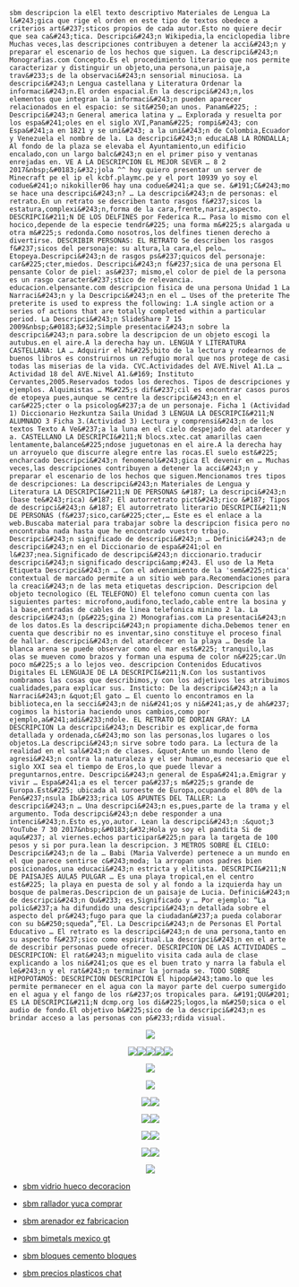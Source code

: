 
```
sbm descripcion la elEl texto descriptivo Materiales de Lengua La l&#243;gica que rige el orden en este tipo de textos obedece a criterios art&#237;sticos propios de cada autor.Esto no quiere decir que sea ca&#243;tica. Descripci&#243;n Wikipedia,la enciclopedia libre Muchas veces,las descripciones contribuyen a detener la acci&#243;n y preparar el escenario de los hechos que siguen. La descripci&#243;n Monografias.com Concepto.Es el procedimiento literario que nos permite caracterizar y distinguir un objeto,una persona,un paisaje,a trav&#233;s de la observaci&#243;n sensorial minuciosa. La descripci&#243;n Lengua castellana y Literatura Ordenar la informaci&#243;n.El orden espacial.En la descripci&#243;n,los elementos que integran la informaci&#243;n pueden aparecer relacionados en el espacio: se sit&#250;an unos. Panam&#225; : Descripci&#243;n General america latina y … Explorada y resuelta por los espa&#241;oles en el siglo XVI,Panam&#225; rompi&#243; con Espa&#241;a en 1821 y se uni&#243; a la uni&#243;n de Colombia,Ecuador y Venezuela el nombre de la. La descripci&#243;n educaLAB LA RONDALLA; Al fondo de la plaza se elevaba el Ayuntamiento,un edificio encalado,con un largo balc&#243;n en el primer piso y ventanas enrejadas en. VE A LA DESCRIPCION EL MEJOR SEVER … 8 2 2017&nbsp;&#0183;&#32;jola ^^ hoy quiero presentar un server de Minecraft pe el ip el kcbf.playmc.pe y el port 10939 yo soy el codue&#241;o nikokiller06 hay una codue&#241;a que se. &#191;C&#243;mo se hace una descripci&#243;n? … La descripci&#243;n de personas: el retrato.En un retrato se describen tanto rasgos f&#237;sicos la estatura,complexi&#243;n,forma de la cara,frente,nariz,aspecto. DESCRIPCI&#211;N DE LOS DELFINES por Federica R.… Pasa lo mismo con el hocico,depende de la especie tendr&#225; una forma m&#225;s alargada u otra m&#225;s redonda.Como nosotros,los delfines tienen derecho a divertirse. DESCRIBIR PERSONAS: EL RETRATO Se describen los rasgos f&#237;sicos del personaje: su altura,la cara,el pelo… Etopeya.Descripci&#243;n de rasgos ps&#237;quicos del personaje: car&#225;cter,miedos. Descripci&#243;n f&#237;sica de una persona El pensante Color de piel: as&#237; mismo,el color de piel de la persona es un rasgo caracter&#237;stico de relevancia. educacion.elpensante.com descripcion fisica de una persona Unidad 1 La Narraci&#243;n y la Descripci&#243;n en el … Uses of the preterite The preterite is used to express the following: 1.A single action or a series of actions that are totally completed within a particular period. La Descripci&#243;n SlideShare 7 15 2009&nbsp;&#0183;&#32;Simple presentaci&#243;n sobre la descripci&#243;n para.sobre la descripcion de un objeto escogi la autubus.en el aire.A la derecha hay un. LENGUA Y LITERATURA CASTELLANA: LA … Adquirir el h&#225;bito de la lectura y rodearnos de buenos libros es construirnos un refugio moral que nos protege de casi todas las miserias de la vida. CVC.Actividades del AVE.Nivel A1.La … Actividad 18 del AVE.Nivel A1.&#169; Instituto Cervantes,2005.Reservados todos los derechos. Tipos de descripciones y ejemplos. Alquimistas … M&#225;s dif&#237;cil es encontrar casos puros de etopeya pues,aunque se centre la descripci&#243;n en el car&#225;cter o la psicolog&#237;a de un personaje. Ficha 1 (Actividad 1) Diccionario Hezkuntza Saila Unidad 3 LENGUA LA DESCRIPCI&#211;N ALUMNADO 3 Ficha 3.(Actividad 3) Lectura y comprensi&#243;n de los textos Texto A Ve&#237;a la luna en el cielo despejado del atardecer y a. CASTELLANO LA DESCRIPCI&#211;N blocs.xtec.cat amarillas caen lentamente,balance&#225;ndose juguetonas en el aire.A la derecha hay un arroyuelo que discurre alegre entre las rocas.El suelo est&#225; encharcado Descripci&#243;n fenomenol&#243;gica El devenir en … Muchas veces,las descripciones contribuyen a detener la acci&#243;n y preparar el escenario de los hechos que siguen.Mencionamos tres tipos de descripciones: La descripci&#243;n Materiales de Lengua y Literatura LA DESCRIPCI&#211;N DE PERSONAS &#187; La descripci&#243;n (base te&#243;rica) &#187; El autorretrato pict&#243;rico &#187; Tipos de descripci&#243;n &#187; El autorretrato literario DESCRIPCI&#211;N DE PERSONAS (f&#237;sico,car&#225;cter,… Este es el enlace a la web.Buscaba material para trabajar sobre la descripcion fisica pero no encontraba nada hasta que he encontrado vuestro trbajo. Descripci&#243;n significado de descripci&#243;n … Definici&#243;n de descripci&#243;n en el Diccionario de espa&#241;ol en l&#237;nea.Significado de descripci&#243;n diccionario.traducir descripci&#243;n significado descripci&amp;#243. El uso de la Meta Etiqueta Descripci&#243;n … Con el advenimiento de la 'sem&#225;ntica' contextual de marcado permite a un sitio web para.Recomendaciones para la creaci&#243;n de las meta etiquetas descripcion. Descripcion del objeto tecnologico (EL TELEFONO) El telefono comun cuenta con las siguientes partes: microfono,audifono,teclado,cable entre la bosina y la base,entradas de cables de linea telefonica minimo 2 la. La descripci&#243;n (p&#225;gina 2) Monografias.com La presentaci&#243;n de los datos.Es la descripci&#243;n propiamente dicha.Debemos tener en cuenta que describir no es inventar,sino constituye el proceso final de hallar. descripci&#243;n del atardecer en la playa … Desde la blanca arena se puede observar como el mar est&#225; tranquilo,las olas se mueven como brazos y forman una espuma de color n&#225;car.Un poco m&#225;s a lo lejos veo. descripcion Contenidos Educativos Digitales EL LENGUAJE DE LA DESCRIPCI&#211;N.Con los sustantivos nombramos las cosas que describimos,y con los adjetivos les atribuimos cualidades,para explicar sus. Insticto: De la descripci&#243;n a la Narraci&#243;n &quot;El gato … El cuento lo encontramos en la biblioteca,en la secci&#243;n de ni&#241;os y ni&#241;as,y de ah&#237; cogimos la historia haciendo unos cambios,como por ejemplo,a&#241;adi&#233;ndole. EL RETRATO DE DORIAN GRAY: LA DESCRIPCION La descripci&#243;n Describir es explicar,de forma detallada y ordenada,c&#243;mo son las personas,los lugares o los objetos.La descripci&#243;n sirve sobre todo para. La lectura de la realidad en el sal&#243;n de clases. &quot;Ante un mundo lleno de agresi&#243;n contra la naturaleza y el ser humano,es necesario que el siglo XXI sea el tiempo de Eros,lo que puede llevar a preguntarnos,entre. Descripci&#243;n general de Espa&#241;a.Emigrar y vivir … Espa&#241;a es el tercer pa&#237;s m&#225;s grande de Europa.Est&#225; ubicada al suroeste de Europa,ocupando el 80% de la Pen&#237;nsula Ib&#233;rica LOS APUNTES DEL TALLER: La descripci&#243;n … Una descripci&#243;n es,pues,parte de la trama y el argumento. Toda descripci&#243;n debe responder a una intenci&#243;n.Esto es,yo,autor. Lean la descripci&#243;n :&quot;3 YouTube 7 30 2017&nbsp;&#0183;&#32;Hola yo soy el pandita Si de aqu&#237; al viernes.echos participar&#225;n para la targeta de 100 pesos y si por pura.lean la descripcion. 3 METROS SOBRE EL CIELO: Descripci&#243;n de la … Babi (Maria Valverde) pertenece a un mundo en el que parece sentirse c&#243;moda; la arropan unos padres bien posicionados,una educaci&#243;n estricta y elitista. DESCRIPCI&#211;N DE PAISAJES AULA5 PULGAR … Es una playa tropical,en el centro est&#225; la playa en puesta de sol y al fondo a la izquierda hay un bosque de palmeras.Descripcion de un paisaje de Lucia. Definici&#243;n de descripci&#243;n Qu&#233; es,Significado y … Por ejemplo: “La polic&#237;a ha difundido una descripci&#243;n detallada sobre el aspecto del pr&#243;fugo para que la ciudadan&#237;a pueda colaborar con su b&#250;squeda”,“El. La Descripci&#243;n de Personas El Portal Educativo … El retrato es la descripci&#243;n de una persona,tanto en su aspecto f&#237;sico como espiritual.La descripci&#243;n en el arte de describir personas puede ofrecer. DESCRIPCION DE LAS ACTIVIDADES … DESCRIPCION: El rat&#243;n miguelito visita cada aula de clase explicando a los ni&#241;os que es el buen trato y narra la fabula el le&#243;n y el rat&#243;n terminar la jornada se. TODO SOBRE HIPOPOTAMOS: DESCRIPCION DESCRIPCION El hipop&#243;tamo.lo que les permite permanecer en el agua con la mayor parte del cuerpo sumergido en el agua y el fango de los r&#237;os tropicales para. &#191;QU&#201; ES LA DESCRIPCI&#211;N dcmp.org los di&#225;logos,la m&#250;sica o el audio de fondo.El objetivo b&#225;sico de la descripci&#243;n es brindar acceso a las personas con p&#233;rdida visual. 
```

<div align="center">

<a href="https://es-crusher.shibang-china.com/github&k=sbm+descripcion+la+el"><img src="https://static.shibang-china.com/es/crusher/logo.jpg"></a>

<a href="https://es-crusher.shibang-china.com/github&k=sbm+descripcion+la+el"><img src="https://static.shibang-china.com/es/crusher/index.jpg"></a><a href="https://es-crusher.shibang-china.com/material.htmlgithub&k=sbm+descripcion+la+el"><img src="https://static.shibang-china.com/es/crusher/material.jpg"></a><a href="https://es-crusher.shibang-china.com/application.htmlgithub&k=sbm+descripcion+la+el"><img src="https://static.shibang-china.com/es/crusher/application.jpg"></a><a href="https://es-crusher.shibang-china.com/aboutus.htmlgithub&k=sbm+descripcion+la+el"><img src="https://static.shibang-china.com/es/crusher/aboutus.jpg"></a><a href="https://es-crusher.shibang-china.com/contact.htmlgithub&k=sbm+descripcion+la+el"><img src="https://static.shibang-china.com/es/crusher/contact.jpg"></a>

<a href="https://es-crusher.shibang-china.com/github&k=sbm+descripcion+la+el"><img src="https://static.shibang-china.com/es/crusher/banner.jpg"></a>

<a href="https://swt.shibang-china.com/github&k=sbm+descripcion+la+el"><img src="https://static.shibang-china.com/es/crusher/text.jpg"></a>

<a href="https://swt.shibang-china.com/github&k=sbm+descripcion+la+el"><img src="https://static.shibang-china.com/es/crusher/chat.jpg"></a><a href="https://es-crusher.shibang-china.com/contact.htmlgithub&k=sbm+descripcion+la+el"><img src="https://static.shibang-china.com/es/crusher/message.jpg"></a>

<a href="https://es-crusher.shibang-china.com/products/pe.htmlgithub&k=sbm+descripcion+la+el"><img src="https://static.shibang-china.com/es/crusher/pe.jpg"></a><a href="https://es-crusher.shibang-china.com/products/pf.htmlgithub&k=sbm+descripcion+la+el"><img src="https://static.shibang-china.com/es/crusher/pf.jpg"></a>

<a href="https://es-crusher.shibang-china.com/products/hpt.htmlgithub&k=sbm+descripcion+la+el"><img src="https://static.shibang-china.com/es/crusher/hpt.jpg"></a><a href="https://es-crusher.shibang-china.com/products/vsi.htmlgithub&k=sbm+descripcion+la+el"><img src="https://static.shibang-china.com/es/crusher/vsi.jpg"></a>

<a href="https://es-crusher.shibang-china.com/products/klv.htmlgithub&k=sbm+descripcion+la+el"><img src="https://static.shibang-china.com/es/crusher/klv.jpg"></a><a href="https://es-crusher.shibang-china.com/products/portable.htmlgithub&k=sbm+descripcion+la+el"><img src="https://static.shibang-china.com/es/crusher/portable.jpg"></a>

<a href="https://swt.shibang-china.com/github&k=sbm+descripcion+la+el"><img src="https://static.shibang-china.com/es/crusher/case.jpg"></a>

</div>


* [sbm vidrio hueco decoracion](sbm%20vidrio%20hueco%20decoracion.md)

* [sbm rallador yuca comprar](sbm%20rallador%20yuca%20comprar.md)

* [sbm arenador ez fabricacion](sbm%20arenador%20ez%20fabricacion.md)

* [sbm bimetals mexico gt](sbm%20bimetals%20mexico%20gt.md)

* [sbm bloques cemento bloques](sbm%20bloques%20cemento%20bloques.md)

* [sbm precios plasticos chat](sbm%20precios%20plasticos%20chat.md)